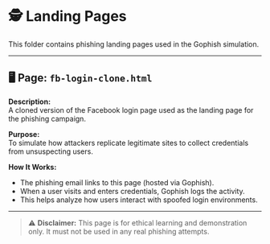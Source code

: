 # 🕵️ Landing Pages

This folder contains phishing landing pages used in the Gophish simulation.

---

## 🖥️ Page: `fb-login-clone.html`

**Description:**  
A cloned version of the Facebook login page used as the landing page for the phishing campaign.

**Purpose:**  
To simulate how attackers replicate legitimate sites to collect credentials from unsuspecting users.

**How It Works:**  
- The phishing email links to this page (hosted via Gophish).
- When a user visits and enters credentials, Gophish logs the activity.
- This helps analyze how users interact with spoofed login environments.

---

> ⚠️ **Disclaimer:** This page is for ethical learning and demonstration only. It must not be used in any real phishing attempts.
